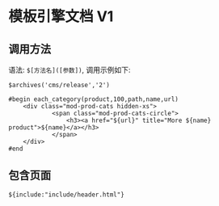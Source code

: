# 模板引擎文档 V1

## 调用方法

语法: `$[方法名]([参数])`, 调用示例如下:

```
$archives('cms/release','2')
```

```
#begin each_category(product,100,path,name,url)
    <div class="mod-prod-cats hidden-xs">
            <span class="mod-prod-cats-circle">
                <h3><a href="${url}" title="More ${name} product">${name}</a></h3>
            </span>
    </div>
#end
```

## 包含页面

```html
${include:"include/header.html"}
```
